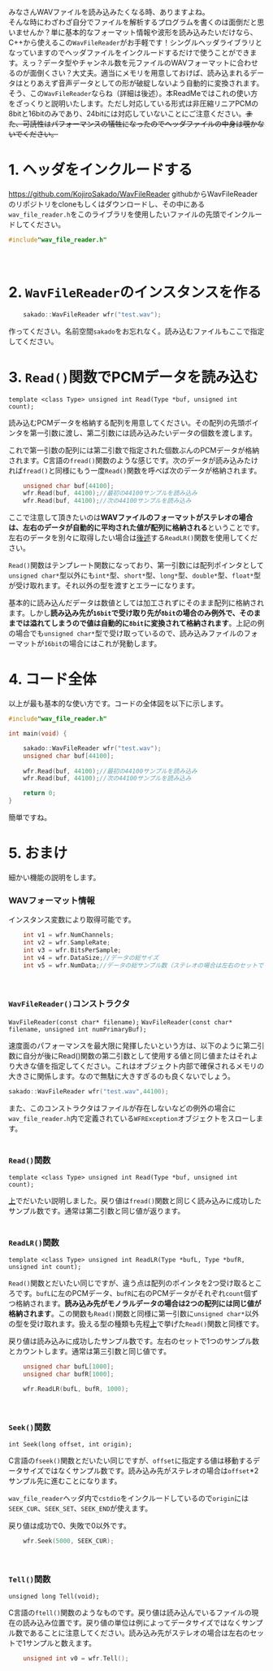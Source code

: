 みなさんWAVファイルを読み込みたくなる時、ありますよね。<br>
そんな時にわざわざ自分でファイルを解析するプログラムを書くのは面倒だと思いませんか？単に基本的なフォーマット情報や波形を読み込みたいだけなら、C++から使えるこの`WavFileReader`がお手軽です！シングルヘッダライブラリとなっていますのでヘッダファイルをインクルードするだけで使うことができます。えっ？データ型やチャンネル数を元ファイルのWAVフォーマットに合わせるのが面倒くさい？大丈夫。適当にメモリを用意しておけば、読み込まれるデータはとりあえず音声データとしての形が破綻しないよう自動的に変換されます。そう、この`WavFileReader`ならね（詳細は後述）。本ReadMeではこれの使い方をざっくりと説明いたします。ただし対応している形式は非圧縮リニアPCMの8bitと16bitのみであり、24bitには対応していないことにご注意ください。~~また、可読性はパフォーマンスの犠牲になったのでヘッダファイルの中身は覗かないでください。~~


# 1. ヘッダをインクルードする
https://github.com/KojiroSakado/WavFileReader
githubからWavFileReaderのリポジトリをcloneもしくはダウンロードし、その中にある`wav_file_reader.h`をこのライブラリを使用したいファイルの先頭でインクルードしてください。

```C++
#include"wav_file_reader.h"
```
　　
# 2. `WavFileReader`のインスタンスを作る

```C++
	sakado::WavFileReader wfr("test.wav");
```
作ってください。名前空間`sakado`をお忘れなく。読み込むファイルもここで指定してください。
　　
# 3. `Read()`関数でPCMデータを読み込む
`template <class Type> unsigned int Read(Type *buf, unsigned int count);`  

読み込むPCMデータを格納する配列を用意してください。その配列の先頭ポインタを第一引数に渡し、第二引数には読み込みたいデータの個数を渡します。

これで第一引数の配列には第二引数で指定された個数ぶんのPCMデータが格納されます。C言語の`fread()`関数のような感じです。次のデータが読み込みたければ`fread()`と同様にもう一度`Read()`関数を呼べば次のデータが格納されます。

```C++
	unsigned char buf[44100];
	wfr.Read(buf, 44100);//最初の44100サンプルを読み込み
	wfr.Read(buf, 44100);//次の44100サンプルを読み込み
```

ここで注意して頂きたいのは**WAVファイルのフォーマットがステレオの場合は、左右のデータが自動的に平均された値が配列に格納される**ということです。左右のデータを別々に取得したい場合は[後述](#readlr関数)する`ReadLR()`関数を使用してください。

`Read()`関数はテンプレート関数になっており、第一引数には配列ポインタとして`unsigned char*`型以外にも`int*`型、`short*`型、`long*`型、`double*`型、`float*`型が受け取れます。それ以外の型を渡すとエラーになります。

基本的に読み込んだデータは数値としては加工されずにそのまま配列に格納されます。しかし**読み込み先が`16bit`で受け取り先が`8bit`の場合のみ例外で、そのままでは溢れてしまうので値は自動的に`8bit`に変換されて格納されます**。上記の例の場合でも`unsigned char*`型で受け取っているので、読み込みファイルのフォーマットが`16bit`の場合にはこれが発動します。
　　
# 4. コード全体
以上が最も基本的な使い方です。コードの全体図を以下に示します。

```C++
#include"wav_file_reader.h"

int main(void) {

	sakado::WavFileReader wfr("test.wav");
	unsigned char buf[44100];
	
	wfr.Read(buf, 44100);//最初の44100サンプルを読み込み
	wfr.Read(buf, 44100);//次の44100サンプルを読み込み

	return 0;
}
```
簡単ですね。
　　
# 5. おまけ
細かい機能の説明をします。
<br/>

### __WAVフォーマット情報__

インスタンス変数により取得可能です。

```C++
	int v1 = wfr.NumChannels;
	int v2 = wfr.SampleRate;
	int v3 = wfr.BitsPerSample;
	int v4 = wfr.DataSize;//データの総サイズ
	int v5 = wfr.NumData;//データの総サンプル数（ステレオの場合は左右のセットで１つと数えます）
```
<br/>

### __`WavFileReader()`コンストラクタ__  
   
`WavFileReader(const char* filename);`
`WavFileReader(const char* filename, unsigned int numPrimaryBuf);`  

速度面のパフォーマンスを最大限に発揮したいという方は、以下のように第二引数に自分が後にRead()関数の第二引数として使用する値と同じ値またはそれより大きな値を指定してください。これはオブジェクト内部で確保されるメモリの大きさに関係します。なので無駄に大きすぎるのも良くないでしょう。

```C++
sakado::WavFileReader wfr("test.wav",44100);
```
また、このコンストラクタはファイルが存在しないなどの例外の場合に`wav_file_reader.h`内で定義されている`WFRException`オブジェクトをスローします。  
<br/>  
  
### __`Read()`関数__
`template <class Type> unsigned int Read(Type *buf, unsigned int count);`  

[上](#3-read関数でpcmデータを読み込む)でだいたい説明しました。戻り値は`fread()`関数と同じく読み込みに成功したサンプル数です。通常は第二引数と同じ値が返ります。  
<br />  
  
### __`ReadLR()`関数__
`template <class Type> unsigned int ReadLR(Type *bufL, Type *bufR, unsigned int count);`  

`Read()`関数とだいたい同じですが、違う点は配列のポインタを2つ受け取るところです。`bufL`に左のPCMデータ、`bufR`に右のPCMデータがそれぞれ`count`個ずつ格納されます。**読み込み先がモノラルデータの場合は2つの配列には同じ値が格納されます**。この関数も`Read()`関数と同様に第一引数に`unsigned char*`以外の型を受け取れます。扱える型の種類も先程[上](#3-read関数でpcmデータを読み込む)で挙げた`Read()`関数と同様です。

戻り値は読み込みに成功したサンプル数です。左右のセットで1つのサンプル数とカウントします。通常は第三引数と同じ値です。

```C++
	unsigned char bufL[1000];
	unsigned char bufR[1000];

	wfr.ReadLR(bufL, bufR, 1000);
```
<br/>

### __`Seek()`関数__
`int Seek(long offset, int origin);`  

C言語の`fseek()`関数とだいたい同じですが、`offset`に指定する値は移動するデータサイズではなくサンプル数です。読み込み先がステレオの場合は`offset`*2サンプル先に進むことになります。

`wav_file_reader`ヘッダ内で`cstdio`をインクルードしているので`origin`には`SEEK_CUR`、`SEEK_SET`、`SEEK_END`が使えます。

戻り値は成功で0、失敗で0以外です。

```C++
	wfr.Seek(5000, SEEK_CUR);
```
<br/>

### __`Tell()`関数__
`unsigned long Tell(void);`  

C言語の`ftell()`関数のようなものです。戻り値は読み込んでいるファイルの現在の読み込み位置です。戻り値の単位は例によってデータサイズではなくサンプル数であることに注意してください。読み込み先がステレオの場合は左右のセットで1サンプルと数えます。

```C++
	unsigned int v0 = wfr.Tell();
```
